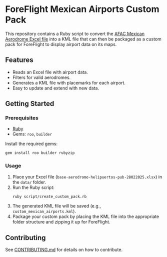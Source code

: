 # ForeFlight Mexican Airports Custom Pack

This repository contains a Ruby script to convert the [AFAC Mexican Aerodrome Excel file](https://www.gob.mx/afac/acciones-y-programas/base-de-datos-de-aerodromos-y-helipuertos) into a KML file that can then be packaged as a custom pack for ForeFlight to display airport data on its maps.

## Features

- Reads an Excel file with airport data.
- Filters for valid aerodromes.
- Generates a KML file with placemarks for each airport.
- Easy to update and extend with new data.

## Getting Started

### Prerequisites

- [Ruby](https://www.ruby-lang.org/en/downloads/)
- Gems: `roo`, `builder`
  
Install the required gems:

```bash
gem install roo builder rubyzip
```

### Usage
1. Place your Excel file (`base-aerodromo-helipuertos-pub-28022025.xlsx`) in the `data/` folder.
1. Run the Ruby script:
   ```bash
   ruby script/create_custom_pack.rb
   ```
1. The generated KML file will be saved (e.g., `custom_mexican_airports.kml`).
1. Package your custom pack by placing the KML file into the appropriate folder structure and zipping it up for ForeFlight.

## Contributing
See [CONTRIBUTING.md](CONTRIBUTING.md) for details on how to contribute.
